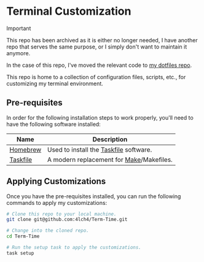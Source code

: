 # Terminal Customization

> [!IMPORTANT]
> This repo has been archived as it is either no longer needed, I have another repo that serves the same purpose, or I simply don't want to maintain it anymore.
>
> In the case of this repo, I've moved the relevant code to [my dotfiles repo][3].

This repo is home to a collection of configuration files, scripts, etc., for customizing my
terminal environment.

## Pre-requisites

In order for the following installation steps to work properly, you'll need to have the following software installed:

| Name          | Description                                   |
| ------------- | --------------------------------------------- |
| [Homebrew][0] | Used to install the [Taskfile][1] software.   |
| [Taskfile][1] | A modern replacement for [Make][2]/Makefiles. |

## Applying Customizations

Once you have the pre-requisites installed, you can run the following commands to apply my customizations:

```bash
# Clone this repo to your local machine.
git clone git@github.com:4lch4/Term-Time.git

# Change into the cloned repo.
cd Term-Time

# Run the setup task to apply the customizations.
task setup
```

[0]: https://brew.sh
[1]: https://taskfile.dev
[2]: https://www.gnu.org/software/make
[3]: https://github.com/4lch4/Dotfiles
